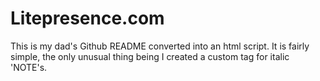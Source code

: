 # Litepresence.com

This is my dad's Github README converted into an html script.
It is fairly simple, the only unusual thing being I created a custom tag for italic 'NOTE's.
